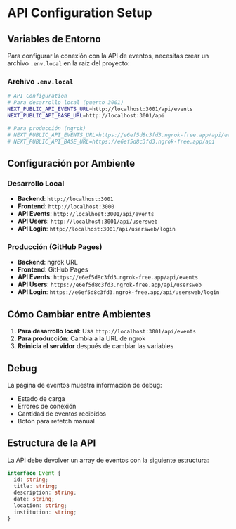 # API Configuration Setup

## Variables de Entorno

Para configurar la conexión con la API de eventos, necesitas crear un archivo `.env.local` en la raíz del proyecto:

### Archivo `.env.local`

```bash
# API Configuration
# Para desarrollo local (puerto 3001)
NEXT_PUBLIC_API_EVENTS_URL=http://localhost:3001/api/events
NEXT_PUBLIC_API_BASE_URL=http://localhost:3001/api

# Para producción (ngrok)
# NEXT_PUBLIC_API_EVENTS_URL=https://e6ef5d8c3fd3.ngrok-free.app/api/events
# NEXT_PUBLIC_API_BASE_URL=https://e6ef5d8c3fd3.ngrok-free.app/api
```

## Configuración por Ambiente

### Desarrollo Local
- **Backend**: `http://localhost:3001`
- **Frontend**: `http://localhost:3000`
- **API Events**: `http://localhost:3001/api/events`
- **API Users**: `http://localhost:3001/api/usersweb`
- **API Login**: `http://localhost:3001/api/usersweb/login`

### Producción (GitHub Pages)
- **Backend**: ngrok URL
- **Frontend**: GitHub Pages
- **API Events**: `https://e6ef5d8c3fd3.ngrok-free.app/api/events`
- **API Users**: `https://e6ef5d8c3fd3.ngrok-free.app/api/usersweb`
- **API Login**: `https://e6ef5d8c3fd3.ngrok-free.app/api/usersweb/login`

## Cómo Cambiar entre Ambientes

1. **Para desarrollo local**: Usa `http://localhost:3001/api/events`
2. **Para producción**: Cambia a la URL de ngrok
3. **Reinicia el servidor** después de cambiar las variables

## Debug

La página de eventos muestra información de debug:
- Estado de carga
- Errores de conexión
- Cantidad de eventos recibidos
- Botón para refetch manual

## Estructura de la API

La API debe devolver un array de eventos con la siguiente estructura:

```typescript
interface Event {
  id: string;
  title: string;
  description: string;
  date: string;
  location: string;
  institution: string;
}
```
